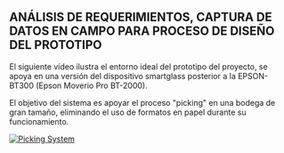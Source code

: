 ## ANÁLISIS DE REQUERIMIENTOS, CAPTURA DE DATOS EN CAMPO PARA PROCESO DE DISEÑO DEL PROTOTIPO
El siguiente vídeo ilustra el entorno ideal del prototipo del proyecto, se apoya en una versión del dispositivo smartglass posterior a la EPSON-BT300 (Epson Moverio Pro BT-2000). 

El objetivo del sistema es apoyar el proceso "picking" en una bodega de gran tamaño, eliminando el uso de formatos en papel durante su funcionamiento.

[![Picking System](http://img.youtube.com/vi/rkmjc7l1K40/0.jpg)](http://www.youtube.com/watch?v=rkmjc7l1K40)
